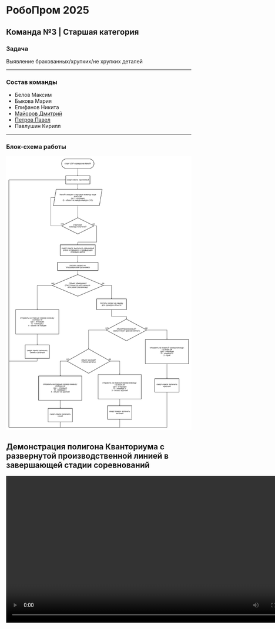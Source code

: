 # РобоПром 2025

## Команда №3 | Старшая категория

### Задача

Выявление бракованных/хрупких/не хрупких деталей

***

### Состав команды

- Белов Максим
- Быкова Мария
- Епифанов Никита
- [Майоров Дмитрий](https://github.com/ghamlet)
- [Петров Павел](https://github.com/blackkkmaster)
- Павлушин Кирилл

***

### Блок-схема работы

![Image](docs/block-scheme.png)


## Демонстрация полигона Кванториума с развернутой производственной линией в завершающей стадии соревнований
<!-- ![Видео демо](./docs/production_line.mp4) -->
<video width="800" controls>
  <source src="./docs/production_line.mp4" type="video/mp4">
  Ваш браузер не поддерживает видео тег.
</video>